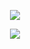 
<p align="center">
    <a href="https://git.io/streak-stats#gh-dark-mode-only"><img src="https://streak-stats.demolab.com?user=liamlenholm&theme=dark#gh-dark-mode-only"/></a>
</p>

<p align="center">
    <a href="https://git.io/streak-stats#gh-light-mode-only"><img src="https://streak-stats.demolab.com?user=liamlenholm&theme=light#gh-light-mode-only"/></a>
</p>
